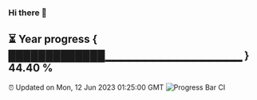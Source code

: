### Hi there 👋
⏳ Year progress { █████████████▁▁▁▁▁▁▁▁▁▁▁▁▁▁▁▁▁ } 44.40 %
---
⏰ Updated on Mon, 12 Jun 2023 01:25:00 GMT
![Progress Bar CI](https://github.com/liununu/liununu/workflows/Progress%20Bar%20CI/badge.svg)
